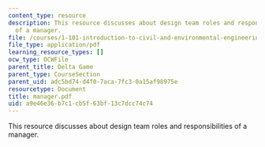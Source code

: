 ```yaml
---
content_type: resource
description: This resource discusses about design team roles and responsibilities
  of a manager.
file: /courses/1-101-introduction-to-civil-and-environmental-engineering-design-i-fall-2006/a9e46e36b7c1cb5f63bf13c7dcc74c74_manager.pdf
file_type: application/pdf
learning_resource_types: []
ocw_type: OCWFile
parent_title: Delta Game
parent_type: CourseSection
parent_uid: adc5bd74-d4f0-7aca-7fc3-0a15af98975e
resourcetype: Document
title: manager.pdf
uid: a9e46e36-b7c1-cb5f-63bf-13c7dcc74c74
---
```

This resource discusses about design team roles and responsibilities of a manager.

